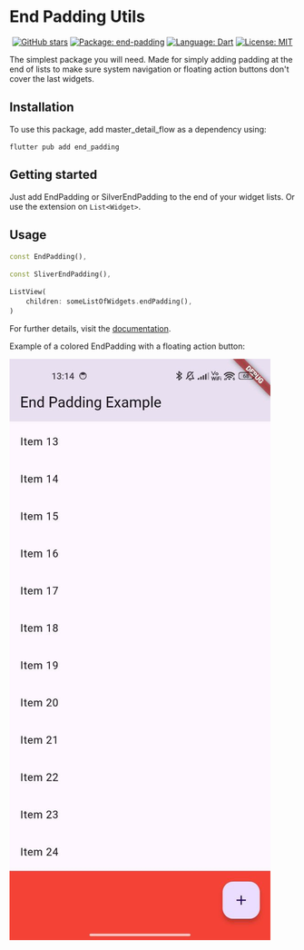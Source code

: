 # End Padding Utils

<div align="center">

  [![GitHub stars][github_stars_badge]][github_stars_link]
  [![Package: end-padding][package_badge]][package_link]
  [![Language: Dart][language_badge]][language_link]
  [![License: MIT][license_badge]][license_link]

</div>

[github_stars_badge]: https://img.shields.io/github/stars/2-5-perceivers/end-padding?style=flat&color=yellow
[github_stars_link]: https://github.com/2-5-perceivers/end-padding/stargazers
[package_badge]: https://img.shields.io/pub/v/end_padding?color=green
[package_link]: https://pub.dev/packages/end_padding
[language_badge]: https://img.shields.io/badge/language-Dart-blue
[language_link]: https://dart.dev
[license_badge]: https://img.shields.io/github/license/2-5-perceivers/end-padding
[license_link]: https://opensource.org/licenses/MIT

The simplest package you will need. Made for simply adding padding at the end of lists to make sure system navigation or floating action buttons don't cover the last widgets.

## Installation

To use this package, add master_detail_flow as a dependency using:
```
flutter pub add end_padding
```

## Getting started

Just add EndPadding or SilverEndPadding to the end of your widget lists. Or use the extension on `List<Widget>`.

## Usage

```dart
const EndPadding(),
```

```dart
const SliverEndPadding(),
```

```dart
ListView(
    children: someListOfWidgets.endPadding(),
)
```

For further details, visit the [documentation](https://pub.dev/documentation/end_padding/latest/).

Example of a colored EndPadding with a floating action button:

![Padding Image](https://github.com/2-5-perceivers/end-padding/blob/master/images/padding.jpg?raw=true)